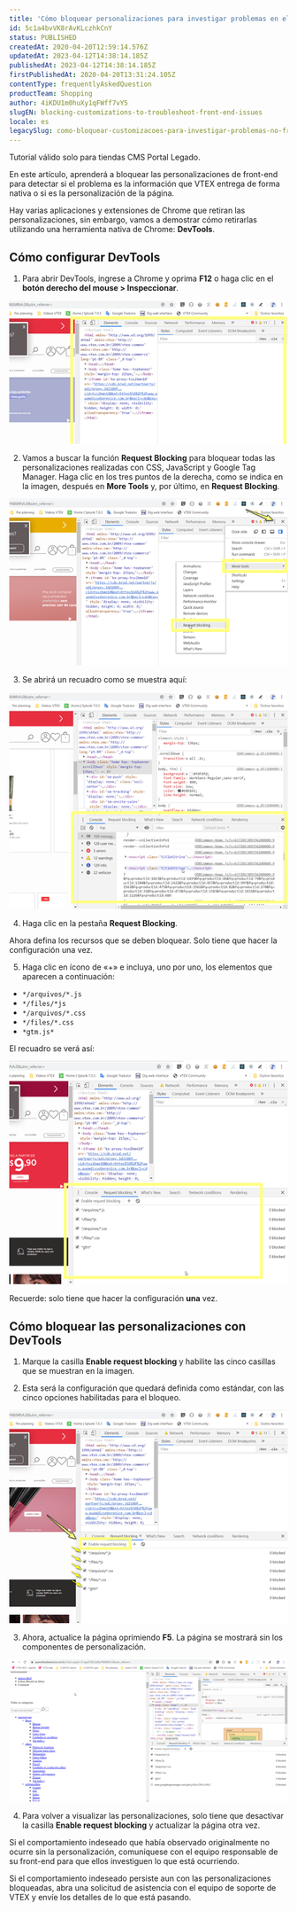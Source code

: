 ```yaml
---
title: 'Cómo bloquear personalizaciones para investigar problemas en el front-end de la tienda'
id: 5c1a4bvVK8rAvKLczhkCnY
status: PUBLISHED
createdAt: 2020-04-20T12:59:14.576Z
updatedAt: 2023-04-12T14:38:14.185Z
publishedAt: 2023-04-12T14:38:14.185Z
firstPublishedAt: 2020-04-20T13:31:24.105Z
contentType: frequentlyAskedQuestion
productTeam: Shopping
author: 4iKDU1m0huXy1qFWff7vY5
slugEN: blocking-customizations-to-troubleshoot-front-end-issues
locale: es
legacySlug: como-bloquear-customizacoes-para-investigar-problemas-no-front-end-da-loja, como-bloquear-personalizaciones-para-investigar-problemas-en-el-front-end-de-la-tienda
---
```


<div class="alert alert-warning">
Tutorial válido solo para tiendas CMS Portal Legado.
</div>

En este artículo, aprenderá a bloquear las personalizaciones de front-end para detectar si el problema es la información que VTEX entrega de forma nativa o si es la personalización de la página.

Hay varias aplicaciones y extensiones de Chrome que retiran las personalizaciones, sin embargo, vamos a demostrar cómo retirarlas utilizando una herramienta nativa de Chrome: **DevTools**.

## Cómo configurar DevTools

1. Para abrir DevTools, ingrese a Chrome y oprima **F12** o haga clic en el **botón derecho del mouse > Inspeccionar**.

![Customizations1](https://raw.githubusercontent.com/vtexdocs/help-center-content/refs/heads/main/docs/es/faq/Shopping/como-bloquear-personalizaciones-para-investigar-problemas-en-el-front-end-de-la-tienda_1.png)

2. Vamos a buscar la función **Request Blocking** para bloquear todas las personalizaciones realizadas con CSS, JavaScript y Google Tag Manager. Haga clic en los tres puntos de la derecha, como se indica en la imagen, después en **More Tools** y, por último, en **Request Blocking**.

![Customizations2](https://raw.githubusercontent.com/vtexdocs/help-center-content/refs/heads/main/docs/es/faq/Shopping/como-bloquear-personalizaciones-para-investigar-problemas-en-el-front-end-de-la-tienda_2.png)

3. Se abrirá un recuadro como se muestra aquí:

![Customizations3](https://raw.githubusercontent.com/vtexdocs/help-center-content/refs/heads/main/docs/es/faq/Shopping/como-bloquear-personalizaciones-para-investigar-problemas-en-el-front-end-de-la-tienda_3.png)

4. Haga clic en la pestaña **Request Blocking**.

Ahora defina los recursos que se deben bloquear. Solo tiene que hacer la configuración una vez.

5. Haga clic en ícono de «+» e incluya, uno por uno, los elementos que aparecen a continuación:

- `*/arquivos/*.js`
- `*/files/*js`
- `*/arquivos/*.css`
- `*/files/*.css`
- `*gtm.js*`

El recuadro se verá así:

![Customizations4](https://raw.githubusercontent.com/vtexdocs/help-center-content/refs/heads/main/docs/es/faq/Shopping/como-bloquear-personalizaciones-para-investigar-problemas-en-el-front-end-de-la-tienda_4.png)

Recuerde: solo tiene que hacer la configuración __una__ vez.

## Cómo bloquear las personalizaciones con DevTools

1. Marque la casilla **Enable request blocking** y habilite las cinco casillas que se muestran en la imagen. 

2. Esta será la configuración que quedará definida como estándar, con las cinco opciones habilitadas para el bloqueo.

![Customizations5](https://raw.githubusercontent.com/vtexdocs/help-center-content/refs/heads/main/docs/es/faq/Shopping/como-bloquear-personalizaciones-para-investigar-problemas-en-el-front-end-de-la-tienda_5.png)

3. Ahora, actualice la página oprimiendo **F5**. La página se mostrará sin los componentes de personalización.

![Customizations6](https://raw.githubusercontent.com/vtexdocs/help-center-content/refs/heads/main/docs/es/faq/Shopping/como-bloquear-personalizaciones-para-investigar-problemas-en-el-front-end-de-la-tienda_6.png)

4. Para volver a visualizar las personalizaciones, solo tiene que desactivar la casilla **Enable request blocking** y actualizar la página otra vez.

Si el comportamiento indeseado que había observado originalmente no ocurre sin la personalización, comuníquese con el equipo responsable de su front-end para que ellos investiguen lo que está ocurriendo.

Si el comportamiento indeseado persiste aun con las personalizaciones bloqueadas, abra una solicitud de asistencia con el equipo de soporte de VTEX y envíe los detalles de lo que está pasando.


